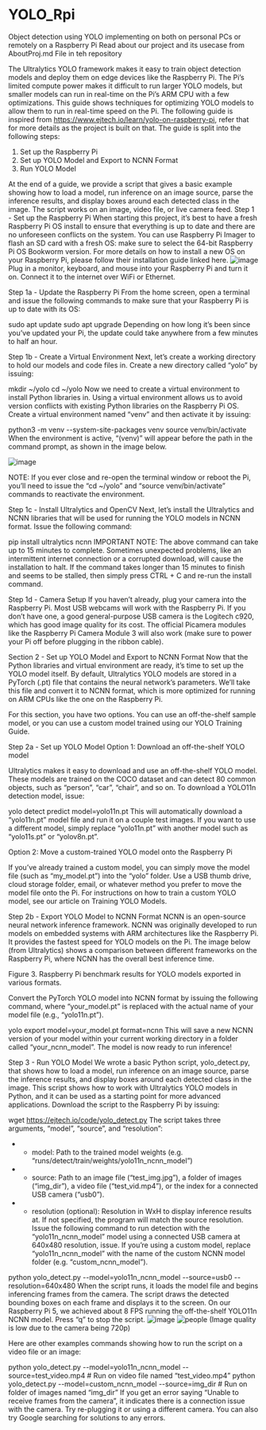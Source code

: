 # YOLO_Rpi
Object detection using YOLO implementing on both on personal PCs or remotely on a Raspberry Pi
Read about our project and its usecase from AboutProj.md File in teh repository


The Ultralytics YOLO framework makes it easy to train object detection models and deploy them on edge devices like the Raspberry Pi. The Pi’s limited compute power makes it difficult to run larger YOLO models, but smaller models can run in real-time on the Pi’s ARM CPU with a few optimizations. This guide shows techniques for optimizing YOLO models to allow them to run in real-time speed on the Pi.
The following guide is inspired from https://www.ejtech.io/learn/yolo-on-raspberry-pi, refer that  for more details as the project is built on that.
The guide is split into the following steps:

1. Set up the Raspberry Pi
2. Set up YOLO Model and Export to NCNN Format
3. Run YOLO Model
   
At the end of a guide, we provide a script that gives a basic example showing how to load a model, run inference on an image source, parse the inference results, and display boxes around each detected class in the image.
The script works on an image, video file, or live camera feed.
Step 1 - Set up the Raspberry Pi
When starting this project, it’s best to have a fresh Raspberry Pi OS install to ensure that everything is up to date and there are no unforeseen conflicts on the system. You can use Raspberry Pi Imager to flash an SD card with a fresh OS: make sure to select the 64-bit Raspberry Pi OS Bookworm version. For more details on how to install a new OS on your Raspberry Pi, please follow their installation guide linked here.
![image](https://github.com/user-attachments/assets/578639e4-66f0-4637-abb6-fd317b335e54)
Plug in a monitor, keyboard, and mouse into your Raspberry Pi and turn it on. Connect it to the internet over WiFi or Ethernet.

Step 1a - Update the Raspberry Pi
From the home screen, open a terminal and issue the following commands to make sure that your Raspberry Pi is up to date with its OS:

sudo apt update
sudo apt upgrade
Depending on how long it’s been since you’ve updated your Pi, the update could take anywhere from a few minutes to half an hour.

Step 1b - Create a Virtual Environment
Next, let’s create a working directory to hold our models and code files in. Create a new directory called “yolo” by issuing:

mkdir ~/yolo
cd ~/yolo
Now we need to create a virtual environment to install Python libraries in. Using a virtual environment allows us to avoid version conflicts with existing Python libraries on the Raspberry Pi OS. Create a virtual environment named “venv” and then activate it by issuing:

python3 -m venv --system-site-packages venv
source venv/bin/activate
When the environment is active, “(venv)” will appear before the path in the command prompt, as shown in the image below.

![image](https://github.com/user-attachments/assets/116d9ab5-cca6-4275-9d9d-9c25f24ea343)

NOTE: If you ever close and re-open the terminal window or reboot the Pi, you’ll need to issue the “cd ~/yolo” and “source venv/bin/activate” commands to reactivate the environment.

Step 1c - Install Ultralytics and OpenCV
Next, let’s install the Ultralytics and NCNN libraries that will be used for running the YOLO models in NCNN format. Issue the following command:

pip install ultralytics ncnn
IMPORTANT NOTE: The above command can take up to 15 minutes to complete. Sometimes unexpected problems, like an intermittent internet connection or a corrupted download, will cause the installation to halt. If the command takes longer than 15 minutes to finish and seems to be stalled, then simply press CTRL + C and re-run the install command.

Step 1d - Camera Setup
If you haven’t already, plug your camera into the Raspberry Pi. Most USB webcams will work with the Raspberry Pi. If you don’t have one, a good general-purpose USB camera is the Logitech c920, which has good image quality for its cost. The official Picamera modules like the Raspberry Pi Camera Module 3 will also work (make sure to power your Pi off before plugging in the ribbon cable).

Section 2 - Set up YOLO Model and Export to NCNN Format
Now that the Python libraries and virtual environment are ready, it’s time to set up the YOLO model itself. By default, Ultralytics YOLO models are stored in a PyTorch (.pt) file that contains the neural network’s parameters. We’ll take this file and convert it to NCNN format, which is more optimized for running on ARM CPUs like the one on the Raspberry Pi.

For this section, you have two options. You can use an off-the-shelf sample model, or you can use a custom model trained using our YOLO Training Guide.

Step 2a - Set up YOLO Model
Option 1: Download an off-the-shelf YOLO model

Ultralytics makes it easy to download and use an off-the-shelf YOLO model. These models are trained on the COCO dataset and can detect 80 common objects, such as “person”, “car”, “chair”, and so on. To download a YOLO11n detection model, issue:

yolo detect predict model=yolo11n.pt
This will automatically download a “yolo11n.pt” model file and run it on a couple test images. If you want to use a different model, simply replace “yolo11n.pt” with another model such as “yolo11s.pt” or “yolov8n.pt”.

Option 2: Move a custom-trained YOLO model onto the Raspberry Pi

If you’ve already trained a custom model, you can simply move the model file (such as “my_model.pt”) into the “yolo” folder. Use a USB thumb drive, cloud storage folder, email, or whatever method you prefer to move the model file onto the Pi. For instructions on how to train a custom YOLO model, see our article on Training YOLO Models.

Step 2b - Export YOLO Model to NCNN Format
NCNN is an open-source neural network inference framework. NCNN was originally developed to run models on embedded systems with ARM architectures like the Raspberry Pi. It provides the fastest speed for YOLO models on the Pi. The image below (from Ultralytics) shows a comparison between different frameworks on the Raspberry Pi, where NCNN has the overall best inference time.


Figure 3. Raspberry Pi benchmark results for YOLO models exported in various formats.

Convert the PyTorch YOLO model into NCNN format by issuing the following command, where “your_model.pt” is replaced with the actual name of your model file (e.g., “yolo11n.pt”).

yolo export model=your_model.pt format=ncnn
This will save a new NCNN version of your model within your current working directory in a folder called “your_ncnn_model”. The model is now ready to run inference!

Step 3 - Run YOLO Model
We wrote a basic Python script, yolo_detect.py, that shows how to load a model, run inference on an image source, parse the inference results, and display boxes around each detected class in the image. This script shows how to work with Ultralytics YOLO models in Python, and it can be used as a starting point for more advanced applications. Download the script to the Raspberry Pi by issuing:

wget https://ejtech.io/code/yolo_detect.py
The script takes three arguments, “model”, “source”, and “resolution”:

- - model: Path to the trained model weights (e.g. “runs/detect/train/weights/yolo11n_ncnn_model”)
- - source: Path to an image file (“test_img.jpg”), a folder of images (“img_dir”), a video file (“test_vid.mp4”), or the index for a connected USB camera (“usb0”).
- - resolution (optional): Resolution in WxH to display inference results at. If not specified, the program will match the source resolution.
Issue the following command to run detection with the “yolo11n_ncnn_model” model using a connected USB camera at 640x480 resolution, issue. If you’re using a custom model, replace “yolo11n_ncnn_model” with the name of the custom NCNN model folder (e.g. “custom_ncnn_model”).


python yolo_detect.py --model=yolo11n_ncnn_model --source=usb0 --resolution=640x480
When the script runs, it loads the model file and begins inferencing frames from the camera. The script draws the detected bounding boxes on each frame and displays it to the screen. On our Raspberry Pi 5, we achieved about 8 FPS running the off-the-shelf YOLO11n NCNN model. Press “q” to stop the script.
![image](https://github.com/user-attachments/assets/5b7751e2-e645-4957-be51-c0e0ba15e75a)
![people](https://github.com/user-attachments/assets/82392fdc-1bc4-4e49-b9a8-b7c2ecc4a5ad)
(Image quality is low due to the camera being 720p)

Here are other examples commands showing how to run the script on a video file or an image:

python yolo_detect.py --model=yolo11n_ncnn_model --source=test_video.mp4  # Run on video file named “test_video.mp4”
python yolo_detect.py --model=custom_ncnn_model --source=img_dir # Run on folder of images named “img_dir”
If you get an error saying “Unable to receive frames from the camera”, it indicates there is a connection issue with the camera. Try re-plugging it or using a different camera. You can also try Google searching for solutions to any errors.

